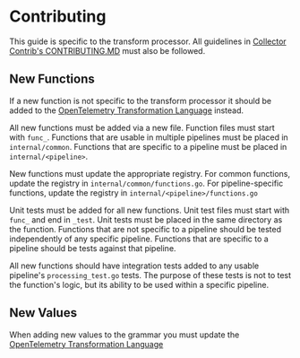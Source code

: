 # Contributing

This guide is specific to the transform processor.  All guidelines in [Collector Contrib's CONTRIBUTING.MD](https://github.com/open-telemetry/opentelemetry-collector-contrib/blob/main/CONTRIBUTING.md) must also be followed.

## New Functions

<!-- markdown-link-check-disable-next-line -->
If a new function is not specific to the transform processor it should be added to the [OpenTelemetry Transformation Language](https://github.com/open-telemetry/opentelemetry-collector-contrib/tree/main/pkg/oteltransformationlanguage) instead.

All new functions must be added via a new file.  Function files must start with `func_`.  Functions that are usable in multiple pipelines must be placed in `internal/common`.  Functions that are specific to a pipeline must be placed in `internal/<pipeline>`.

New functions must update the appropriate registry.  For common functions, update the registry in `internal/common/functions.go`.  For pipeline-specific functions, update the registry in `internal/<pipeline>/functions.go`

Unit tests must be added for all new functions.  Unit test files must start with `func_` and end in `_test`.  Unit tests must be placed in the same directory as the function.  Functions that are not specific to a pipeline should be tested independently of any specific pipeline. Functions that are specific to a pipeline should be tests against that pipeline.

All new functions should have integration tests added to any usable pipeline's `processing_test.go` tests.  The purpose of these tests is not to test the function's logic, but its ability to be used within a specific pipeline.  

## New Values

When adding new values to the grammar you must update the [OpenTelemetry Transformation Language](https://github.com/open-telemetry/opentelemetry-collector-contrib/blob/main/pkg/oteltransformationlanguage/ottl/CONTRIBUTING.md)
